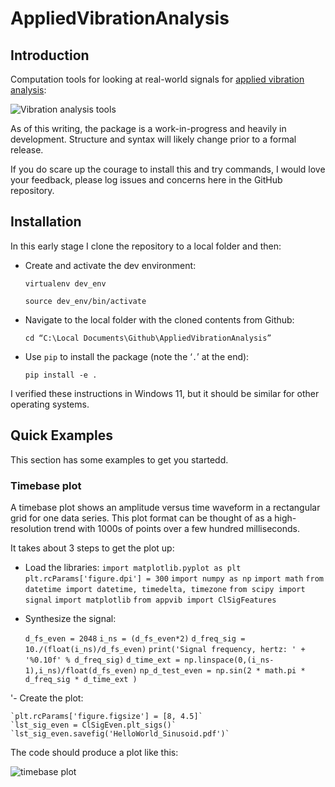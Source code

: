 # AppliedVibrationAnalysis

## Introduction

Computation tools for looking at real-world signals for [applied vibration analysis](https://robotsquirrelproductions.com/applied-vibration-analysis/):

![Vibration analysis tools](https://robotsquirrelproductions.com/wp-content/uploads/2024/07/VibAnalysisProcess_2k.png)

As of this writing, the package is a work-in-progress and heavily in development. Structure and syntax will likely change prior to a formal release.

If you do scare up the courage to install this and try commands, I would love your feedback, please log issues and concerns here in the GitHub repository.

## Installation

In this early stage I clone the repository to a local folder and then:

-   Create and activate the dev environment:

    `virtualenv dev_env`

    `source dev_env/bin/activate`

-   Navigate to the local folder with the cloned contents from Github:

    `cd “C:\Local Documents\Github\AppliedVibrationAnalysis”`

-   Use `pip` to install the package (note the ‘`.`’ at the end):

    `pip install -e .`

I verified these instructions in Windows 11, but it should be similar for other operating systems.

## Quick Examples

This section has some examples to get you startedd.

### Timebase plot

A timebase plot shows an amplitude versus time waveform in a rectangular grid for one data series. This plot format can be thought of as a high-resolution trend with 1000s of points over a few hundred milliseconds. 

It takes about 3 steps to get the plot up:

-   Load the libraries:
    `import matplotlib.pyplot as plt`
    `plt.rcParams['figure.dpi'] = 300`
    `import numpy as np`
    `import math`
    `from datetime import datetime, timedelta, timezone`
    `from scipy import signal`
    `import matplotlib` 
    `from appvib import ClSigFeatures`	
	
-   Synthesize the signal:

    `d_fs_even = 2048`
    `i_ns = (d_fs_even*2)`
    `d_freq_sig = 10./(float(i_ns)/d_fs_even)`
    `print('Signal frequency, hertz: ' + '%0.10f' % d_freq_sig)`
    `d_time_ext = np.linspace(0,(i_ns-1),i_ns)/float(d_fs_even)`
    `np_d_test_even = np.sin(2 * math.pi * d_freq_sig * d_time_ext )`
	
'-   Create the plot:

    `plt.rcParams['figure.figsize'] = [8, 4.5]`
    `lst_sig_even = ClSigEven.plt_sigs()`
    `lst_sig_even.savefig('HelloWorld_Sinusoid.pdf')`
	
The code should produce a plot like this:

![timebase plot](https://robotsquirrelproductions.com/wp-content/uploads/2024/11/Timebase-HelloWorld_Sinusoid_2k_241127_170919.png)